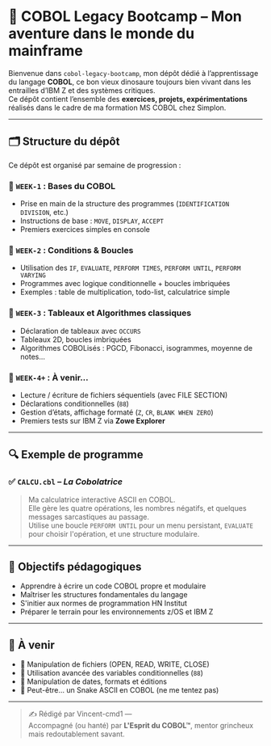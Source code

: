 # 🧠 COBOL Legacy Bootcamp – Mon aventure dans le monde du mainframe

Bienvenue dans `cobol-legacy-bootcamp`, mon dépôt dédié à l’apprentissage du langage **COBOL**, ce bon vieux dinosaure toujours bien vivant dans les entrailles d’IBM Z et des systèmes critiques.  
Ce dépôt contient l’ensemble des **exercices, projets, expérimentations** réalisés dans le cadre de ma formation MS COBOL chez Simplon.

---

## 🗂️ Structure du dépôt

Ce dépôt est organisé par semaine de progression :

### 📁 `WEEK-1` : Bases du COBOL
- Prise en main de la structure des programmes (`IDENTIFICATION DIVISION`, etc.)
- Instructions de base : `MOVE`, `DISPLAY`, `ACCEPT`
- Premiers exercices simples en console

### 📁 `WEEK-2` : Conditions & Boucles
- Utilisation des `IF`, `EVALUATE`, `PERFORM TIMES`, `PERFORM UNTIL`, `PERFORM VARYING`
- Programmes avec logique conditionnelle + boucles imbriquées
- Exemples : table de multiplication, todo-list, calculatrice simple

### 📁 `WEEK-3` : Tableaux et Algorithmes classiques
- Déclaration de tableaux avec `OCCURS`
- Tableaux 2D, boucles imbriquées
- Algorithmes COBOLisés : PGCD, Fibonacci, isogrammes, moyenne de notes...

### 📁 `WEEK-4+` : À venir...
- Lecture / écriture de fichiers séquentiels (avec FILE SECTION)
- Déclarations conditionnelles (`88`)
- Gestion d’états, affichage formaté (`Z`, `CR`, `BLANK WHEN ZERO`)
- Premiers tests sur IBM Z via **Zowe Explorer**

---

## 🔍 Exemple de programme

### ✅ `CALCU.cbl` – *La Cobolatrice*
> Ma calculatrice interactive ASCII en COBOL.  
Elle gère les quatre opérations, les nombres négatifs, et quelques messages sarcastiques au passage.  
Utilise une boucle `PERFORM UNTIL` pour un menu persistant, `EVALUATE` pour choisir l'opération, et une structure modulaire.

---

## 🎯 Objectifs pédagogiques

- Apprendre à écrire un code COBOL propre et modulaire
- Maîtriser les structures fondamentales du langage
- S'initier aux normes de programmation HN Institut
- Préparer le terrain pour les environnements z/OS et IBM Z

---

## 🚧 À venir

- 💾 Manipulation de fichiers (OPEN, READ, WRITE, CLOSE)
- 🧠 Utilisation avancée des variables conditionnelles (`88`)
- 📅 Manipulation de dates, formats et éditions
- 🐍 Peut-être… un Snake ASCII en COBOL (ne me tentez pas)

---

> ✍️ Rédigé par Vincent-cmd1 —  
> Accompagné (ou hanté) par **L'Esprit du COBOL™**, mentor grincheux mais redoutablement savant.
